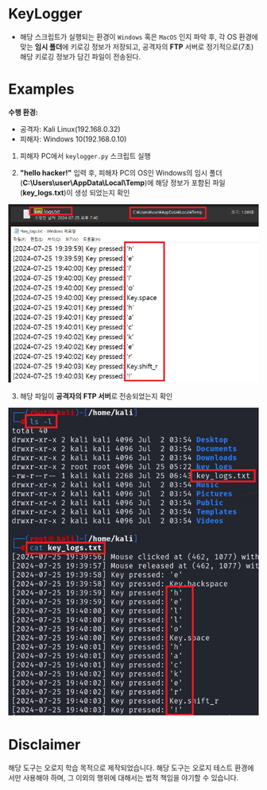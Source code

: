 # KeyLogger

- 해당 스크립트가 실행되는 환경이 `Windows` 혹은 `MacOS` 인지 파악 후, 각 OS 환경에 맞는 **임시 폴더**에 키로깅 정보가 저장되고, 공격자의 **FTP** 서버로 정기적으로(7초) 해당 키로깅 정보가 담긴 파일이 전송된다.


# Examples

**수행 환경:**

- 공격자: Kali Linux(192.168.0.32)
- 피해자: Windows 10(192.168.0.10)

1. 피해자 PC에서 `keylogger.py` 스크립트 실행

2. **"hello hacker!"** 입력 후, 피해자 PC의 OS인 Windows의 임시 폴더(**C:\Users\user\AppData\Local\Temp**)에 해당 정보가 포함된 파일(**key_logs.txt**)이 생성 되었는지 확인

![keylogger-example-1](images/keylogger-1.png)

3. 해당 파일이 **공격자의 FTP 서버**로 전송되었는지 확인

![keylogger-example-2](images/keylogger-2.png)


# Disclaimer

해당 도구는 오로지 학습 목적으로 제작되었습니다. 해당 도구는 오로지 테스트 환경에서만 사용해야 하며, 그 이외의 행위에 대해서는 법적 책임을 야기할 수 있습니다.